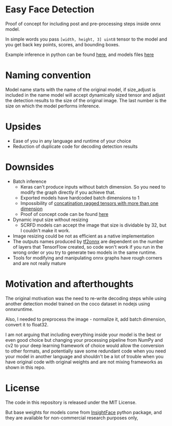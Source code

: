 # Easy Face Detection
Proof of concept for including post and pre-processing steps inside onnx model.

In simple words you pass ``[width, height, 3] uint8`` tensor to the model and you get back key points, scores, and bounding boxes.

Example inference in python can be found [here](https://github.com/magicaltoast/easy-facedetection/blob/main/inference_example.ipynb), and models files [here](https://github.com/magicaltoast/easy-facedetection/tree/main/models)
# Naming convention
Model name starts with the name of the original model, if size_adjust is included in the name model will accept dynamically sized tensor and adjust the detection results to the size of the original image. 
The last number is the size on which the model performs inference.
# Upsides
- Ease of you in any language and runtime of your choice
- Reduction of duplicate code for decoding detection results
# Downsides
- Batch inference
  - Keras can't produce inputs without batch dimension. So you need to modify the graph directly if you achieve that.
  - Exported models have hardcoded batch dimensions to 1
  - Impossibility of [concatination ragged tensors with more than one dimension](https://github.com/onnx/tensorflow-onnx/issues/1817)
  - Proof of concept code can be found [here](https://github.com/magicaltoast/easy-facedetection/blob/main/batch_example.ipynb)
- Dynamic input size without resizing
    - SCRFD models can accept the image that size is dividable by 32, but I couldn't make it work.
- Image resizing could be not as efficient as a native implementation
- The outputs names produced by [tf2onnx](https://github.com/onnx/tensorflow-onnx) are dependent on the number of layers that TensorFlow created, so code won't work if you run in the wrong order or you try to generate two models in the same runtime. 
- Tools for modifying and manipulating onnx graphs have rough corners and are not really mature
# Motivation and afterthoughts
The original motivation was the need to re-write decoding steps while using another detection model trained on the coco dataset in nodejs using onnxruntime.

Also, I needed to preprocess the image - normalize it, add batch dimension, convert it to float32.

I am not arguing that including everything inside your model is the best or even good choice but changing your processing pipeline from NumPy and cv2 to your deep learning framework of choice would allow the conversion to other formats, and potentially save some redundant code when you need your model in another language and shouldn't be a lot of trouble when you have original code with original weights and are not mixing frameworks as shown in this repo.
# License
The code in this repository is released under the MIT License.

But base weights for models come from [InsightFace](https://github.com/deepinsight/insightface/tree/master/python-package) python package, and they are available for non-commercial research purposes only,
